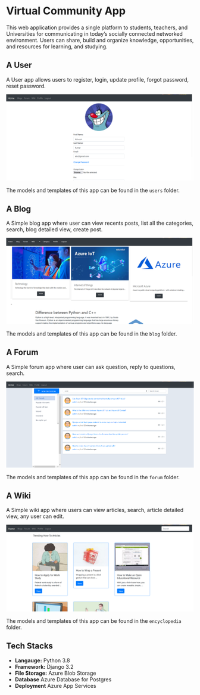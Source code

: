# Virtual Community App
This web application provides a single platform to students, teachers, and Universities for communicating in today’s socially connected networked environment. 
Users can share, build and organize knowledge, opportunities, and resources for learning, and studying.

## A User 
A User app allows users to register, login, update profile, forgot password, reset password.


![Users App screenshot](/images/users-app.png)


The models and templates of this app can be found in the `users` folder.

## A Blog
A Simple blog app where user can view recents posts, list all the categories, search, blog detailed view, create post.


![Users App screenshot](/images/blog-app.png)


The models and templates of this app can be found in the `blog` folder.

## A Forum
A Simple forum app where user can ask question, reply to questions, search.


![Users App screenshot](/images/forum-app.png)


The models and templates of this app can be found in the `forum` folder.

## A Wiki
A Simple wiki app where users can view articles, search, article detailed view, any user can edit.


![Users App screenshot](/images/wiki-app.png)


The models and templates of this app can be found in the `encyclopedia` folder.

## Tech Stacks

* **Langauge:** Python 3.8
* **Framework:** Django 3.2
* **File Storage:** Azure Blob Storage
* **Database** Azure Database for Postgres
* **Deployment** Azure App Services
